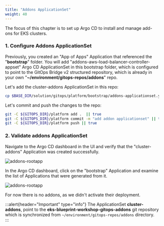 ```yaml
---
title: "Addons ApplicationSet"
weight: 40
---
```


The focus of this chapter is to set up Argo CD to install and manage add-ons for EKS clusters.

### 1. Configure Addons ApplicationSet

Previously, you created an "App of Apps" Application that referenced the "**bootstrap**" folder. You will add "addons-aws-load-balancer-controller-appset" Argo CD ApplicationSet in this bootstrap folder, which is configured to point to the GitOps Bridge v2 structured repository, which is already in your own "**~/environment/gitops-repos/addons**" repo.

Let's add the cluster-addons ApplicationSet in this repo:

```bash
cp $BASE_DIR/solution/gitops/platform/bootstrap/addons-applicationset.yaml $GITOPS_DIR/platform/bootstrap/addons-applicationset.yaml
```

Let's commit and push the changes to the repo:

```bash
git -C ${GITOPS_DIR}/platform add .  || true
git -C ${GITOPS_DIR}/platform commit -m "add addon applicationset" || true
git -C ${GITOPS_DIR}/platform push || true
```

### 2. Validate addons ApplicationSet

Navigate to the Argo CD dashboard in the UI and verify that the "cluster-addons" Application was created successfully.

![addons-rootapp](/static/images/addons-rootapp.jpg)

In the Argo CD dashboard, click on the "bootstrap" Application and examine the list of Applications that were generated from it.

![addons-rootapp](/static/images/cluster-addon-creation-flow.jpg)

For now there is no addons, as we didn't activate their deployment.

:::alert{header="Important" type="info"}
The ApplicationSet **cluster-addons**, point to the **eks-blueprint-workshop-gitops-addons** git repository which is synchronized from `~/environment/gitops-repos/addons` directory.
:::
